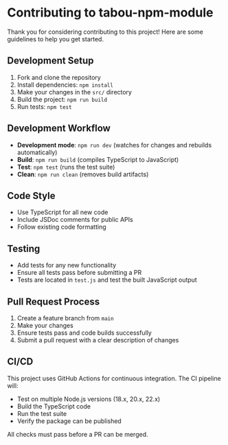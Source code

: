 # Contributing to tabou-npm-module

Thank you for considering contributing to this project! Here are some guidelines to help you get started.

## Development Setup

1. Fork and clone the repository
2. Install dependencies: `npm install`
3. Make your changes in the `src/` directory
4. Build the project: `npm run build`
5. Run tests: `npm test`

## Development Workflow

- **Development mode**: `npm run dev` (watches for changes and rebuilds automatically)
- **Build**: `npm run build` (compiles TypeScript to JavaScript)
- **Test**: `npm test` (runs the test suite)
- **Clean**: `npm run clean` (removes build artifacts)

## Code Style

- Use TypeScript for all new code
- Include JSDoc comments for public APIs
- Follow existing code formatting

## Testing

- Add tests for any new functionality
- Ensure all tests pass before submitting a PR
- Tests are located in `test.js` and test the built JavaScript output

## Pull Request Process

1. Create a feature branch from `main`
2. Make your changes
3. Ensure tests pass and code builds successfully
4. Submit a pull request with a clear description of changes

## CI/CD

This project uses GitHub Actions for continuous integration. The CI pipeline will:

- Test on multiple Node.js versions (18.x, 20.x, 22.x)
- Build the TypeScript code
- Run the test suite
- Verify the package can be published

All checks must pass before a PR can be merged.
